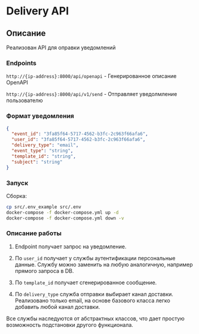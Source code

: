 # Delivery API

## Описание

Реализован API для оправки уведомлений

### Endpoints

`http://{ip-address}:8000/api/openapi` - Генерированное описание OpenAPI

`http://{ip-address}:8000/api/v1/send` - Отправляет уведолмление пользователю


### Формат уведомления

```json
{
  "event_id": "3fa85f64-5717-4562-b3fc-2c963f66afa6",
  "user_id": "3fa85f64-5717-4562-b3fc-2c963f66afa6",
  "delivery_type": "email",
  "event_type": "string",
  "template_id": "string",
  "subject": "string"
}
```

### Запуск

Сборка:

```bash
cp src/.env_example src/.env
docker-compose -f docker-compose.yml up -d
docker-compose -f docker-compose.yml down -v
```

### Описание работы

1. Endpoint получает запрос на уведомление.

2. По `user_id` получает у службы аутентификации персональные данные. Службу можно заменить на любую аналогичную, например прямого запроса в DB.

3. По `template_id` получает сгенерированное сообщение. 

4. По `delivery_type` служба отправки выбирает канал доставки. Реализовано только email, на основе базового класса легко добавить любой канал доставки.

Все службы наследуются от абстрактных классов, что дает простую возможность подстановки другого функционала.

